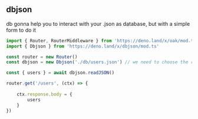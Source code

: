 dbjson
--
db gonna help you to interact with your .json as database, but with a simple form to do it

```typescript
import { Router, RouterMiddleware } from 'https://deno.land/x/oak/mod.ts'
import { Dbjson } from 'https://deno.land/x/dbjson/mod.ts'

const router = new Router()
const dbjson = new Dbjson('./db/users.json') // we need to choose the relative path of our db.json

const { users } = await dbjson.readJSON()

router.get('/users', (ctx) => {
   
    ctx.response.body = {
        users
    }
})
```
